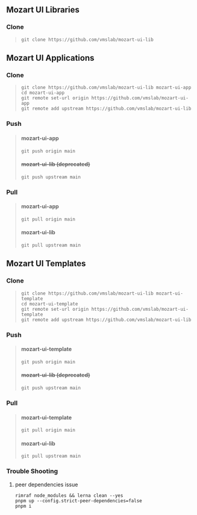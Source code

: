 ## Mozart UI Libraries
### Clone
> ```
> git clone https://github.com/vmslab/mozart-ui-lib
> ```


## Mozart UI Applications
### Clone
> ```
> git clone https://github.com/vmslab/mozart-ui-lib mozart-ui-app
> cd mozart-ui-app
> git remote set-url origin https://github.com/vmslab/mozart-ui-app
> git remote add upstream https://github.com/vmslab/mozart-ui-lib
> ```
### Push 
> #### mozart-ui-app
> ```
> git push origin main
> ```
> #### ~~mozart-ui-lib (deprecated)~~
> ```
> git push upstream main
> ```
### Pull
> #### mozart-ui-app
> ```
> git pull origin main
> ```
> #### mozart-ui-lib
> ```
> git pull upstream main
> ```

## Mozart UI Templates
### Clone
> ```
> git clone https://github.com/vmslab/mozart-ui-lib mozart-ui-template
> cd mozart-ui-template
> git remote set-url origin https://github.com/vmslab/mozart-ui-template
> git remote add upstream https://github.com/vmslab/mozart-ui-lib
> ```
### Push 
> #### mozart-ui-template
> ```
> git push origin main
> ```
> #### ~~mozart-ui-lib (deprecated)~~
> ```
> git push upstream main
> ```
### Pull
> #### mozart-ui-template
> ```
> git pull origin main
> ```
> #### mozart-ui-lib
> ```
> git pull upstream main
> ```

### Trouble Shooting
1. peer dependencies issue
	```
	rimraf node_modules && lerna clean --yes
	pnpm up --config.strict-peer-dependencies=false
	pnpm i
	```
